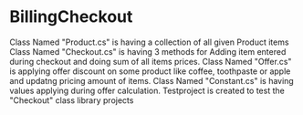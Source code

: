 # BillingCheckout
Class Named "Product.cs" is having a collection of all given Product items 
Class Named "Checkout.cs" is having 3 methods for Adding item entered during checkout and doing sum of all items prices.
Class Named "Offer.cs" is applying offer discount on some product like coffee, toothpaste or apple and updatng pricing amount of items.
Class Named "Constant.cs" is having values applying during offer calculation.
Testproject is created to test the "Checkout" class library projects 
